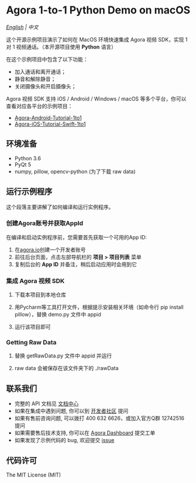 # Agora 1-to-1 Python Demo on macOS

*[English](README.md) | 中文*

这个开源示例项目演示了如何在 MacOS 环境快速集成 Agora 视频 SDK，实现 1 对 1 视频通话。（本开源项目使用 **Python** 语言）

在这个示例项目中包含了以下功能：

- 加入通话和离开通话；
- 静音和解除静音；
- 关闭摄像头和开启摄像头；


Agora 视频 SDK 支持 iOS / Android / Windows / macOS 等多个平台，你可以查看对应各平台的示例项目：

- [Agora-Android-Tutorial-1to1](https://github.com/AgoraIO/Agora-Android-Tutorial-1to1)
- [Agora-iOS-Tutorial-Swift-1to1](https://github.com/AgoraIO/Agora-iOS-Tutorial-Swift-1to1)

## 环境准备

- Python 3.6
- PyQt 5
- numpy, pillow, opencv-python (为了下载 raw data)

## 运行示例程序

这个段落主要讲解了如何编译和运行实例程序。

### 创建Agora账号并获取AppId

在编译和启动实例程序前，您需要首先获取一个可用的App ID:
1. 在[agora.io](https://dashboard.agora.io/signin/)创建一个开发者账号
2. 前往后台页面，点击左部导航栏的 **项目 > 项目列表** 菜单
3. 复制后台的 **App ID** 并备注，稍后启动应用时会用到它

### 集成 Agora 视频 SDK

1. 下载本项目到本地仓库

2. 用Pycharm等工具打开文件，根据提示安装相关环境（如命令行 pip install pillow），替换 demo.py 文件中 appid

3. 运行该项目即可

### Getting Raw Data

1. 替换 getRawData.py 文件中 appid 并运行

2. raw data 会被保存在该文件夹下的 ./rawData


## 联系我们

- 完整的 API 文档见 [文档中心](https://docs.agora.io/cn/)
- 如果在集成中遇到问题, 你可以到 [开发者社区](https://dev.agora.io/cn/) 提问
- 如果有售前咨询问题, 可以拨打 400 632 6626，或加入官方Q群 12742516 提问
- 如果需要售后技术支持, 你可以在 [Agora Dashboard](https://dashboard.agora.io) 提交工单
- 如果发现了示例代码的 bug, 欢迎提交 [issue](https://github.com/AgoraIO-Community/Agora-Python-SDK/issues)

## 代码许可

The MIT License (MIT)

